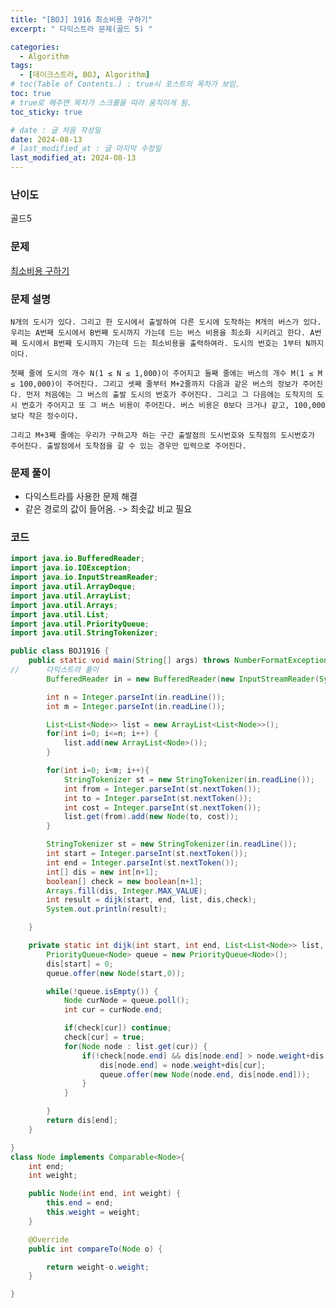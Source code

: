 ```yaml
---
title: "[BOJ] 1916 최소비용 구하기"
excerpt: " 다익스트라 문제(골드 5) "

categories:
  - Algorithm
tags:
  - [데이크스트라, BOJ, Algorithm]
# toc(Table of Contents.) : true시 포스트의 목차가 보임.
toc: true
# true로 해주면 목차가 스크롤을 따라 움직이게 됨.
toc_sticky: true

# date : 글 처음 작성일
date: 2024-08-13
# last_modified_at : 글 마지막 수정일
last_modified_at: 2024-08-13
---
```


### 난이도

골드5

### 문제

[최소비용 구하기](https://www.acmicpc.net/problem/1916)

### 문제 설명

    N개의 도시가 있다. 그리고 한 도시에서 출발하여 다른 도시에 도착하는 M개의 버스가 있다. 우리는 A번째 도시에서 B번째 도시까지 가는데 드는 버스 비용을 최소화 시키려고 한다. A번째 도시에서 B번째 도시까지 가는데 드는 최소비용을 출력하여라. 도시의 번호는 1부터 N까지이다.

    첫째 줄에 도시의 개수 N(1 ≤ N ≤ 1,000)이 주어지고 둘째 줄에는 버스의 개수 M(1 ≤ M ≤ 100,000)이 주어진다. 그리고 셋째 줄부터 M+2줄까지 다음과 같은 버스의 정보가 주어진다. 먼저 처음에는 그 버스의 출발 도시의 번호가 주어진다. 그리고 그 다음에는 도착지의 도시 번호가 주어지고 또 그 버스 비용이 주어진다. 버스 비용은 0보다 크거나 같고, 100,000보다 작은 정수이다.

    그리고 M+3째 줄에는 우리가 구하고자 하는 구간 출발점의 도시번호와 도착점의 도시번호가 주어진다. 출발점에서 도착점을 갈 수 있는 경우만 입력으로 주어진다.

### 문제 풀이

- 다익스트라를 사용한 문제 해결
- 같은 경로의 값이 들어옴. -> 최솟값 비교 필요

### 코드

```java
import java.io.BufferedReader;
import java.io.IOException;
import java.io.InputStreamReader;
import java.util.ArrayDeque;
import java.util.ArrayList;
import java.util.Arrays;
import java.util.List;
import java.util.PriorityQueue;
import java.util.StringTokenizer;

public class BOJ1916 {
	public static void main(String[] args) throws NumberFormatException, IOException {
//		다익스트라 풀이
		BufferedReader in = new BufferedReader(new InputStreamReader(System.in));

		int n = Integer.parseInt(in.readLine());
		int m = Integer.parseInt(in.readLine());

		List<List<Node>> list = new ArrayList<List<Node>>();
		for(int i=0; i<=n; i++) {
			list.add(new ArrayList<Node>());
		}

		for(int i=0; i<m; i++){
			StringTokenizer st = new StringTokenizer(in.readLine());
			int from = Integer.parseInt(st.nextToken());
			int to = Integer.parseInt(st.nextToken());
			int cost = Integer.parseInt(st.nextToken());
			list.get(from).add(new Node(to, cost));
		}

		StringTokenizer st = new StringTokenizer(in.readLine());
		int start = Integer.parseInt(st.nextToken());
		int end = Integer.parseInt(st.nextToken());
		int[] dis = new int[n+1];
		boolean[] check = new boolean[n+1];
		Arrays.fill(dis, Integer.MAX_VALUE);
		int result = dijk(start, end, list, dis,check);
		System.out.println(result);

	}

	private static int dijk(int start, int end, List<List<Node>> list, int[] dis, boolean[] check) {
		PriorityQueue<Node> queue = new PriorityQueue<Node>();
		dis[start] = 0;
		queue.offer(new Node(start,0));

		while(!queue.isEmpty()) {
			Node curNode = queue.poll();
			int cur = curNode.end;

			if(check[cur]) continue;
			check[cur] = true;
			for(Node node : list.get(cur)) {
				if(!check[node.end] && dis[node.end] > node.weight+dis[cur]) {
					dis[node.end] = node.weight+dis[cur];
					queue.offer(new Node(node.end, dis[node.end]));
				}
			}

		}
		return dis[end];
	}

}
class Node implements Comparable<Node>{
	int end;
	int weight;

	public Node(int end, int weight) {
		this.end = end;
		this.weight = weight;
	}

	@Override
	public int compareTo(Node o) {

		return weight-o.weight;
	}

}

```
